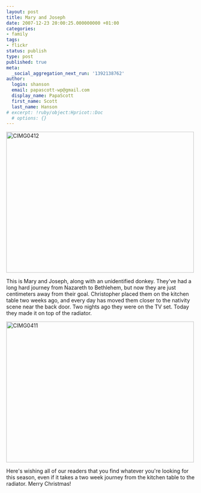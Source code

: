 ```yaml
---
layout: post
title: Mary and Joseph
date: 2007-12-23 20:00:25.000000000 +01:00
categories:
- family
tags:
- flickr
status: publish
type: post
published: true
meta:
  _social_aggregation_next_run: '1392138762'
author:
  login: shanson
  email: papascott-wp@gmail.com
  display_name: PapaScott
  first_name: Scott
  last_name: Hanson
# excerpt: !ruby/object:Hpricot::Doc
  # options: {}
---
```

<p><a href="http://www.flickr.com/photos/51035717986@N01/2131497988" title="View 'CIMG0412' on Flickr.com"><img src="http://farm3.static.flickr.com/2043/2131497988_eff810f30c.jpg" alt="CIMG0412" border="0" width="500" height="375" /></a></p>
<p>This is Mary and Joseph, along with an unidentified donkey. They've had a long hard journey from Nazareth to Bethlehem, but now they are just centimeters away from their goal. Christopher placed them on the kitchen table two weeks ago, and every day has moved them closer to the nativity scene near the back door. Two nights ago they were on the TV set. Today they made it on top of the radiator.</p>
<p><a href="http://www.flickr.com/photos/51035717986@N01/2131498374" title="View 'CIMG0411' on Flickr.com"><img src="http://farm3.static.flickr.com/2305/2131498374_49a929442f.jpg" alt="CIMG0411" border="0" width="500" height="375" /></a></p>
<p>Here's wishing all of our readers that you find whatever you're looking for this season, even if it takes a two week journey from the kitchen table to the radiator. Merry Christmas!</p>

